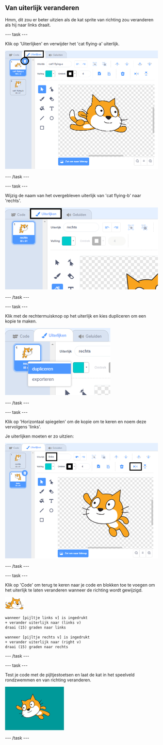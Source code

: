 ## Van uiterlijk veranderen

Hmm, dit zou er beter uitzien als de kat sprite van richting zou veranderen als hij naar links draait.

--- task ---

Klik op 'Uiterlijken' en verwijder het 'cat flying-a' uiterlijk.

![uiterlijken tabblad en verwijder pictogram gemarkeerd op uiterlijk](images/swim-delete-a.png)

--- /task ---

--- task ---

Wijzig de naam van het overgebleven uiterlijk van 'cat flying-b' naar 'rechts'.

![naam right gemarkeerd op het tabblad uiterlijken](images/swim-costume-right.png)

--- /task ---

--- task ---

Klik met de rechtermuisknop op het uiterlijk en kies dupliceren om een kopie te maken.

![uiterlijkmenu met dupliceren gemarkeerd](images/swim-costume-duplicate.png)

--- /task ---

--- task ---

Klik op 'Horizontaal spiegelen' om de kopie om te keren en noem deze vervolgens 'links'.

Je uiterlijken moeten er zo uitzien:

![nieuw uiterlijk naar links gericht met flip-pictogram en naam gemarkeerd](images/swim-costume-left.png)

--- /task ---

--- task ---

Klik op 'Code' om terug te keren naar je code en blokken toe te voegen om het uiterlijk te laten veranderen wanneer de richting wordt gewijzigd.

![zwemmer sprite](images/swimmer-sprite.png)

```blocks3
wanneer [pijltje links v] is ingedrukt
+ verander uiterlijk naar (links v)
draai (15) graden naar links

wanneer [pijltje rechts v] is ingedrukt
+ verander uiterlijk naar (right v)
draai (15) graden naar rechts
```

--- /task ---

--- task ---

Test je code met de pijltjestoetsen en laat de kat in het speelveld rondzwemmen en van richting veranderen.

![sprite naar links](images/swim-test-left.png)

--- /task ---
